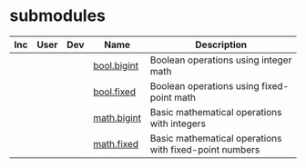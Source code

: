 # submodules

| Inc | User | Dev | Name                            | Description
|-----|------|-----|---------------------------------|------------------
|     |      |     | [bool.bigint](zlib/bool-bigint.md) | Boolean operations using integer math
|     |      |     | [bool.fixed](zlib/bool-fixed.md)   | Boolean operations using fixed-point math
|     |      |     | [math.bigint](zlib/math-bigint.md) | Basic mathematical operations with integers
|     |      |     | [math.fixed](zlib/math-fixed.md)   | Basic mathematical operations with fixed-point numbers
